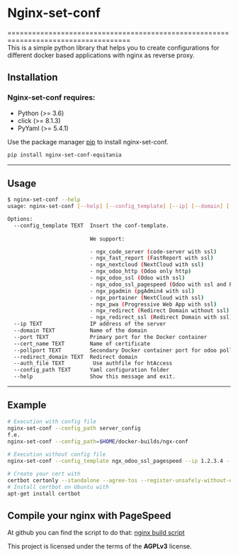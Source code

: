 # Nginx-set-conf
====================================================================================  
This is a simple python library that helps you to create configurations for different docker based applications with nginx as reverse proxy.  
  
## Installation
  
### Nginx-set-conf requires:
  
- Python (>= 3.6)  
- click (>= 8.1.3)  
- PyYaml (>= 5.4.1)  
  
Use the package manager [pip](https://pip.pypa.io/en/stable/) to install nginx-set-conf.
  
```bash
pip install nginx-set-conf-equitania
```

---

## Usage

```bash
$ nginx-set-conf --help
usage: nginx-set-conf [--help] [--config_template] [--ip] [--domain] [--port] [--cert_name] [--pollport] [--redirect_domain] [--config_path]
```
```bash
Options:
  --config_template TEXT  Insert the conf-template.  
  
                          We support:

                          - ngx_code_server (code-server with ssl)
                          - ngx_fast_report (FastReport with ssl)
                          - ngx_nextcloud (NextCloud with ssl)
                          - ngx_odoo_http (Odoo only http)
                          - ngx_odoo_ssl (Odoo with ssl)
                          - ngx_odoo_ssl_pagespeed (Odoo with ssl and PageSpeed)
                          - ngx_pgadmin (pgAdmin4 with ssl)
                          - ngx_portainer (NextCloud with ssl)
                          - ngx_pwa (Progressive Web App with ssl)
                          - ngx_redirect (Redirect Domain without ssl)
                          - ngx_redirect_ssl (Redirect Domain with ssl)
  --ip TEXT               IP address of the server
  --domain TEXT           Name of the domain
  --port TEXT             Primary port for the Docker container
  --cert_name TEXT        Name of certificate
  --pollport TEXT         Secondary Docker container port for odoo pollings
  --redirect_domain TEXT  Redirect domain
  --auth_file TEXT         Use authfile for htAccess 
  --config_path TEXT      Yaml configuration folder
  --help                  Show this message and exit.
```
---

## Example
```bash
# Execution with config file
nginx-set-conf --config_path server_config
f.e.
nginx-set-conf --config_path=$HOME/docker-builds/ngx-conf
  
# Execution without config file
nginx-set-conf --config_template ngx_odoo_ssl_pagespeed --ip 1.2.3.4 --domain www.equitania.de --port 8069 --cert_name www.equitania.de --pollport 8072 

# Create your cert with
certbot certonly --standalone --agree-tos --register-unsafely-without-email -d www.equitania.de
# Install certbot on Ubuntu with
apt-get install certbot
```
  
## Compile your nginx with PageSpeed   
  
At github you can find the script to do that: [nginx build script](https://github.com/equitania/myodoo-docker/tree/2022/scripts/build_nginx)  
  
This project is licensed under the terms of the **AGPLv3** license.  